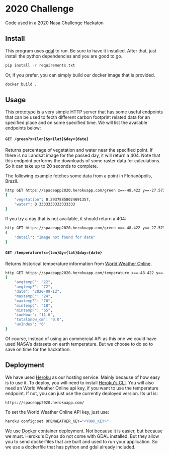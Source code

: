 # 2020 Challenge

Code used in a 2020 Nasa Challenge Hackaton

## Install
This program uses [gdal][1] to run. Be sure to have it installed. After that,
just install the python dependencies and you are good to go.

```bash
pip install -r requirements.txt
```

Or, if you prefer, you can simply build our docker image that is provided.

```bash
docker build .
```

## Usage
This prototype is a very simple HTTP server that has some useful endpoints that
can be used to fecth different carbon footprint related data for an specified
place and on some specified time. We will list the available endpoints below:

#### `GET /green?x={lon}&y={lat}&day={date}`
Returns percentage of vegetation and water near the specified point. If there
is no Landsat image for the passed day, it will return a 404. Note that this
endpoint performs the downloads of some raster data for calculations. So it can
take up to 20 seconds to complete.

The following example fetches some data from a point in Florianópolis, Brazil.

```bash
http GET https://spaceapp2020.herokuapp.com/green x==-48.422 y==-27.573 day==2020-09-11
{
    "vegetation": 0.29378858024691357,
    "water": 0.3333333333333333
}
```

If you try a day that is not available, it should return a 404:

```bash
http GET https://spaceapp2020.herokuapp.com/green x==-48.422 y==-27.573 day==2020-09-12
{
    "detail": "Image not found for date"
}
```

#### `GET /temperature?x={lon}&y={lat}&day={date}`
Returns historical temperature information from [World Weather Online][2].

```bash
http GET https://spaceapp2020.herokuapp.com/temperature x==-48.422 y==-27.573 day==2020-09-11
{
    "avgtempC": "22",
    "avgtempF": "72",
    "date": "2020-09-12",
    "maxtempC": "24",
    "maxtempF": "76",
    "mintempC": "18",
    "mintempF": "65",
    "sunHour": "11.6",
    "totalSnow_cm": "0.0",
    "uvIndex": "6"
}
```

Of course, instead of using an commercial API as this one we could have used
NASA's datasets on earth temperature. But we choose to do so to save on time
for the hackathon.


## Deployment
We have used [Heroku][3] as our hosting service. Mainly because of how easy is
to use it. To deploy, you will need to install [Heroku's CLI][4]. You will also
need an World Weather Online api key, if you want to use the temperature
endpoint. If not, you can just use the currently deployed version. Its url is:

```
https://spaceapp2020.herokuapp.com/
```

To set the World Weather Online API key, just use:

```bash
heroku config:set OPENWEATHER_KEY="<YOUR_KEY>"
```

We use [Docker][5] container deployment. Not because it is easier, but because
we must. Heroku's Dynos do not come with GDAL installed. But they allow you to
send dockerfiles that are built and used to run your application. So we use a
dockerfile that has python and gdal already included.


[1]: https://gdal.org/
[2]: https://worldweatheronline.com/
[3]: https://heroku.com/
[4]: https://devcenter.heroku.com/articles/heroku-cli
[5]: https://docker.com/
